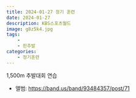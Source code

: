 ```yaml
---
title: 2024-01-27 정기 훈련
date: 2024-01-27
description: KBS스포츠월드
image: g8z5k4.jpg
tags:
    - 
    - 핀추발
categories:
    - 정기훈련
---
```


1,500m 추발대회 연습

- 앨범: https://band.us/band/93484357/post/71